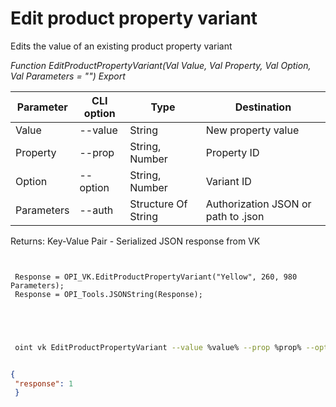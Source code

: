 ﻿---
sidebar_position: 6
---

# Edit product property variant
 Edits the value of an existing product property variant


*Function EditProductPropertyVariant(Val Value, Val Property, Val Option, Val Parameters = "") Export*

 | Parameter | CLI option | Type | Destination |
 |-|-|-|-|
 | Value | --value | String | New property value |
 | Property | --prop | String, Number | Property ID |
 | Option | --option | String, Number | Variant ID |
 | Parameters | --auth | Structure Of String | Authorization JSON or path to .json |

 
 Returns: Key-Value Pair - Serialized JSON response from VK 

```bsl title="Code example"
	
 
 Response = OPI_VK.EditProductPropertyVariant("Yellow", 260, 980 Parameters);
 Response = OPI_Tools.JSONString(Response);
 

	
```

```sh title="CLI command example"
 
 oint vk EditProductPropertyVariant --value %value% --prop %prop% --option %option% --auth %auth%

```


```json title="Result"

{
 "response": 1
 }

```
